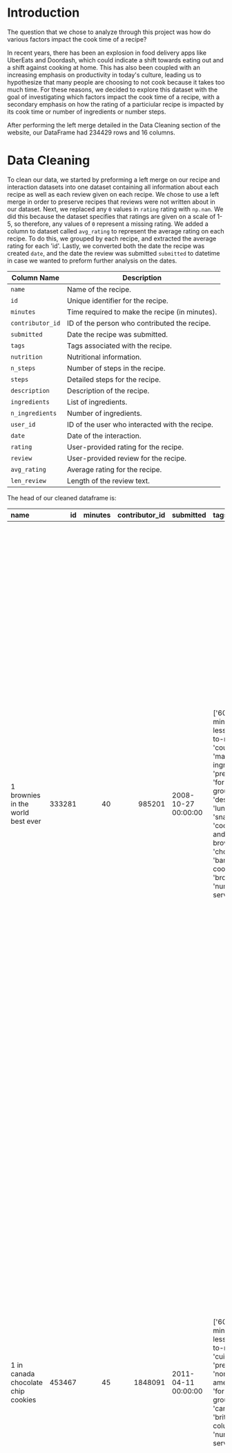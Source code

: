 # Introduction 

The question that we chose to analyze through this project was how do various factors impact the cook time of a recipe? 

In recent years, there has been an explosion in food delivery apps like UberEats and Doordash, which could indicate a shift towards eating out and a shift against cooking at home. This has also been coupled with an increasing emphasis on productivity in today's culture, leading us to hypothesize that many people are choosing to not cook because it takes too much time. For these reasons, we decided to explore this dataset with the goal of investigating which factors impact the cook time of a recipe, with a secondary emphasis on how the rating of a particiular recipe is impacted by its cook time or number of ingredients or number steps. 

After performing the left merge detailed in the Data Cleaning section of the website, our DataFrame had 234429 rows and 16 columns.

# Data Cleaning 
To clean our data, we started by preforming a left merge on our recipe and interaction datasets into one dataset containing all information about each recipe as well as each review given on each recipe. We chose to use a left merge in order to preserve recipes that reviews were not written about in our dataset. Next, we replaced any `0` values in `rating` rating with `np.nan`. We did this because the dataset specifies that ratings are given on a scale of 1-5, so therefore, any values of `0` represent a missing rating. We added a column to dataset called `avg_rating` to represent the average rating on each recipe. To do this, we grouped by each recipe, and extracted the average rating for each 'id'. Lastly, we converted both the date the recipe was created `date`, and the date the review was submitted `submitted` to datetime in case we wanted to preform further analysis on the dates. 

| Column Name       | Description                                     |
|--------------------|-------------------------------------------------|
| `name`            | Name of the recipe.                        |
| `id`              | Unique identifier for the recipe.             |
| `minutes`         | Time required to make the recipe (in minutes). |
| `contributor_id`  | ID of the person who contributed the recipe.   |
| `submitted`       | Date the recipe was submitted.                 |
| `tags`            | Tags associated with the recipe.              |
| `nutrition`       | Nutritional information.                      |
| `n_steps`         | Number of steps in the recipe.                |
| `steps`           | Detailed steps for the recipe.                |
| `description`     | Description of the recipe.                    |
| `ingredients`     | List of ingredients.                          |
| `n_ingredients`   | Number of ingredients.                        |
| `user_id`         | ID of the user who interacted with the recipe.|
| `date`            | Date of the interaction.                      |
| `rating`          | User-provided rating for the recipe.          |
| `review`          | User-provided review for the recipe.          |
| `avg_rating`      | Average rating for the recipe.                |
| `len_review`      | Length of the review text.                    |

The head of our cleaned dataframe is: 

| name                                 |     id |   minutes |   contributor_id | submitted           | tags                                                                                                                                                                                                                        | nutrition                                    |   n_steps | steps                                                                                                                                                                                                                                                                                                                                                                                                                                                                                                                                                                                                                                                                                                                                                                                                                              | description                                                                                                                                                                                                                                                                                                                                                                       | ingredients                                                                                                                                                                    |   n_ingredients |          user_id | date                |   rating | review                                                                                                                                                                                                                                                                                                                                           |   avg_rating |   len_review |   is_dessert |   calories |   sodium |
|:-------------------------------------|-------:|----------:|-----------------:|:--------------------|:----------------------------------------------------------------------------------------------------------------------------------------------------------------------------------------------------------------------------|:---------------------------------------------|----------:|:-----------------------------------------------------------------------------------------------------------------------------------------------------------------------------------------------------------------------------------------------------------------------------------------------------------------------------------------------------------------------------------------------------------------------------------------------------------------------------------------------------------------------------------------------------------------------------------------------------------------------------------------------------------------------------------------------------------------------------------------------------------------------------------------------------------------------------------|:----------------------------------------------------------------------------------------------------------------------------------------------------------------------------------------------------------------------------------------------------------------------------------------------------------------------------------------------------------------------------------|:-------------------------------------------------------------------------------------------------------------------------------------------------------------------------------|----------------:|-----------------:|:--------------------|---------:|:-------------------------------------------------------------------------------------------------------------------------------------------------------------------------------------------------------------------------------------------------------------------------------------------------------------------------------------------------|-------------:|-------------:|-------------:|-----------:|---------:|
| 1 brownies in the world    best ever | 333281 |        40 |           985201 | 2008-10-27 00:00:00 | ['60-minutes-or-less', 'time-to-make', 'course', 'main-ingredient', 'preparation', 'for-large-groups', 'desserts', 'lunch', 'snacks', 'cookies-and-brownies', 'chocolate', 'bar-cookies', 'brownies', 'number-of-servings'] | [138.4, 10.0, 50.0, 3.0, 3.0, 19.0, 6.0]     |        10 | ['heat the oven to 350f and arrange the rack in the middle', 'line an 8-by-8-inch glass baking dish with aluminum foil', 'combine chocolate and butter in a medium saucepan and cook over medium-low heat , stirring frequently , until evenly melted', 'remove from heat and let cool to room temperature', 'combine eggs , sugar , cocoa powder , vanilla extract , espresso , and salt in a large bowl and briefly stir until just evenly incorporated', 'add cooled chocolate and mix until uniform in color', 'add flour and stir until just incorporated', 'transfer batter to the prepared baking dish', 'bake until a tester inserted in the center of the brownies comes out clean , about 25 to 30 minutes', 'remove from the oven and cool completely before cutting']                                                  | these are the most; chocolatey, moist, rich, dense, fudgy, delicious brownies that you'll ever make.....sereiously! there's no doubt that these will be your fav brownies ever for you can add things to them or make them plain.....either way they're pure heaven!                                                                                                              | ['bittersweet chocolate', 'unsalted butter', 'eggs', 'granulated sugar', 'unsweetened cocoa powder', 'vanilla extract', 'brewed espresso', 'kosher salt', 'all-purpose flour'] |               9 | 386585           | 2008-11-19 00:00:00 |        4 | These were pretty good, but took forever to bake.  I would send it ended up being almost an hour!  Even then, the brownies stuck to the foil, and were on the overly moist side and not easy to cut.  They did taste quite rich, though!  Made for My 3 Chefs.                                                                                   |            4 |          254 |            1 |      138.4 |        3 |
| 1 in canada chocolate chip cookies   | 453467 |        45 |          1848091 | 2011-04-11 00:00:00 | ['60-minutes-or-less', 'time-to-make', 'cuisine', 'preparation', 'north-american', 'for-large-groups', 'canadian', 'british-columbian', 'number-of-servings']                                                               | [595.1, 46.0, 211.0, 22.0, 13.0, 51.0, 26.0] |        12 | ['pre-heat oven the 350 degrees f', 'in a mixing bowl , sift together the flours and baking powder', 'set aside', 'in another mixing bowl , blend together the sugars , margarine , and salt until light and fluffy', 'add the eggs , water , and vanilla to the margarine / sugar mixture and mix together until well combined', 'add in the flour mixture to the wet ingredients and blend until combined', 'scrape down the sides of the bowl and add the chocolate chips', 'mix until combined', 'scrape down the sides to the bowl again', 'using an ice cream scoop , scoop evenly rounded balls of dough and place of cookie sheet about 1 - 2 inches apart to allow for spreading during baking', 'bake for 10 - 15 minutes or until golden brown on the outside and soft & chewy in the center', 'serve hot and enjoy !'] | this is the recipe that we use at my school cafeteria for chocolate chip cookies. they must be the best chocolate chip cookies i have ever had! if you don't have margarine or don't like it, then just use butter (softened) instead.                                                                                                                                            | ['white sugar', 'brown sugar', 'salt', 'margarine', 'eggs', 'vanilla', 'water', 'all-purpose flour', 'whole wheat flour', 'baking soda', 'chocolate chips']                    |              11 | 424680           | 2012-01-26 00:00:00 |        5 | Originally I was gonna cut the recipe in half (just the 2 of us here), but then we had a park-wide yard sale, & I made the whole batch & used them as enticements for potential buyers ~ what the hey, a free cookie as delicious as these are, definitely works its magic! Will be making these again, for sure! Thanks for posting the recipe! |            5 |          336 |            0 |      595.1 |       22 |
| 412 broccoli casserole               | 306168 |        40 |            50969 | 2008-05-30 00:00:00 | ['60-minutes-or-less', 'time-to-make', 'course', 'main-ingredient', 'preparation', 'side-dishes', 'vegetables', 'easy', 'beginner-cook', 'broccoli']                                                                        | [194.8, 20.0, 6.0, 32.0, 22.0, 36.0, 3.0]    |         6 | ['preheat oven to 350 degrees', 'spray a 2 quart baking dish with cooking spray , set aside', 'in a large bowl mix together broccoli , soup , one cup of cheese , garlic powder , pepper , salt , milk , 1 cup of french onions , and soy sauce', 'pour into baking dish , sprinkle remaining cheese over top', 'bake for 25 minutes or until cheese is lightly browned', 'sprinkle with rest of french fried onions and bake until onions are browned and cheese is bubbly , about 10 more minutes']                                                                                                                                                                                                                                                                                                                              | since there are already 411 recipes for broccoli casserole posted to "zaar" ,i decided to call this one  #412 broccoli casserole.i don't think there are any like this one in the database. i based this one on the famous "green bean casserole" from campbell's soup. but i think mine is better since i don't like cream of mushroom soup.submitted to "zaar" on may 28th,2008 | ['frozen broccoli cuts', 'cream of chicken soup', 'sharp cheddar cheese', 'garlic powder', 'ground black pepper', 'salt', 'milk', 'soy sauce', 'french-fried onions']          |               9 |  29782           | 2008-12-31 00:00:00 |        5 | This was one of the best broccoli casseroles that I have ever made.  I made my own chicken soup for this recipe. I was a bit worried about the tsp of soy sauce but it gave the casserole the best flavor. YUM!                                                                                                                                  |            5 |          469 |            0 |      194.8 |       32 |
|                                      |        |           |                  |                     |                                                                                                                                                                                                                             |                                              |           |                                                                                                                                                                                                                                                                                                                                                                                                                                                                                                                                                                                                                                                                                                                                                                                                                                    |                                                                                                                                                                                                                                                                                                                                                                                   |                                                                                                                                                                                |                 |                  |                     |          | The photos you took (shapeweaver) inspired me to make this recipe and it actually does look just like them when it comes out of the oven.                                                                                                                                                                                                        |              |              |              |            |          |
|                                      |        |           |                  |                     |                                                                                                                                                                                                                             |                                              |           |                                                                                                                                                                                                                                                                                                                                                                                                                                                                                                                                                                                                                                                                                                                                                                                                                                    |                                                                                                                                                                                                                                                                                                                                                                                   |                                                                                                                                                                                |                 |                  |                     |          | Thanks so much for sharing your recipe shapeweaver. It was wonderful!  Going into my family's favorite Zaar cookbook :)                                                                                                                                                                                                                          |              |              |              |            |          |
| 412 broccoli casserole               | 306168 |        40 |            50969 | 2008-05-30 00:00:00 | ['60-minutes-or-less', 'time-to-make', 'course', 'main-ingredient', 'preparation', 'side-dishes', 'vegetables', 'easy', 'beginner-cook', 'broccoli']                                                                        | [194.8, 20.0, 6.0, 32.0, 22.0, 36.0, 3.0]    |         6 | ['preheat oven to 350 degrees', 'spray a 2 quart baking dish with cooking spray , set aside', 'in a large bowl mix together broccoli , soup , one cup of cheese , garlic powder , pepper , salt , milk , 1 cup of french onions , and soy sauce', 'pour into baking dish , sprinkle remaining cheese over top', 'bake for 25 minutes or until cheese is lightly browned', 'sprinkle with rest of french fried onions and bake until onions are browned and cheese is bubbly , about 10 more minutes']                                                                                                                                                                                                                                                                                                                              | since there are already 411 recipes for broccoli casserole posted to "zaar" ,i decided to call this one  #412 broccoli casserole.i don't think there are any like this one in the database. i based this one on the famous "green bean casserole" from campbell's soup. but i think mine is better since i don't like cream of mushroom soup.submitted to "zaar" on may 28th,2008 | ['frozen broccoli cuts', 'cream of chicken soup', 'sharp cheddar cheese', 'garlic powder', 'ground black pepper', 'salt', 'milk', 'soy sauce', 'french-fried onions']          |               9 |      1.19628e+06 | 2009-04-13 00:00:00 |        5 | I made this for my son's first birthday party this weekend. Our guests INHALED it! Everyone kept saying how delicious it was. I was I could have gotten to try it.                                                                                                                                                                               |            5 |          162 |            0 |      194.8 |       32 |
| 412 broccoli casserole               | 306168 |        40 |            50969 | 2008-05-30 00:00:00 | ['60-minutes-or-less', 'time-to-make', 'course', 'main-ingredient', 'preparation', 'side-dishes', 'vegetables', 'easy', 'beginner-cook', 'broccoli']                                                                        | [194.8, 20.0, 6.0, 32.0, 22.0, 36.0, 3.0]    |         6 | ['preheat oven to 350 degrees', 'spray a 2 quart baking dish with cooking spray , set aside', 'in a large bowl mix together broccoli , soup , one cup of cheese , garlic powder , pepper , salt , milk , 1 cup of french onions , and soy sauce', 'pour into baking dish , sprinkle remaining cheese over top', 'bake for 25 minutes or until cheese is lightly browned', 'sprinkle with rest of french fried onions and bake until onions are browned and cheese is bubbly , about 10 more minutes']                                                                                                                                                                                                                                                                                                                              | since there are already 411 recipes for broccoli casserole posted to "zaar" ,i decided to call this one  #412 broccoli casserole.i don't think there are any like this one in the database. i based this one on the famous "green bean casserole" from campbell's soup. but i think mine is better since i don't like cream of mushroom soup.submitted to "zaar" on may 28th,2008 | ['frozen broccoli cuts', 'cream of chicken soup', 'sharp cheddar cheese', 'garlic powder', 'ground black pepper', 'salt', 'milk', 'soy sauce', 'french-fried onions']          |               9 | 768828           | 2013-08-02 00:00:00 |        5 | Loved this.  Be sure to completely thaw the broccoli.  I didn&#039;t and it didn&#039;t get done in time specified.  Just cooked it a little longer though and it was perfect.  Thanks Chef.                                                                                                                                                     |            5 |          188 |            0 |      194.8 |       32 |


# Exploratory Data Analysis 
Univariate Analysis : In our exploratory data analysis, we first perform univariate analysis to examine the distribution ratings across the entire dataframe.

<iframe
  src="rating_distributions.html"
  width="800"
  height="600"
  frameborder="0"
></iframe>

According to our univariate analysis, the majority of reviews contain a rating of 5 stars, with over 90% of ratings being given between 3-5 stars. Reviews rarely contained ratings of one and two. 

Bivariate Analysis: Next, in our exploratory data analysis, we preformed a bivariate analysis in order to examine the relationship between rating and number of steps.

<iframe
  src="steps_vs_mins.html"
  width="800"
  height="600"
  frameborder="0"
></iframe>

A plot showing the relationship between the average number of minutes for each unique number of steps of the recipes found in the dataset. 

<iframe
  src="minutes_vs_steps.html"
  width="800"
  height="600"
  frameborder="0"
></iframe>

# Asssessment of Missingness
## NMAR Analysis 
I believe that one column that has a non-trivial missingness and could be NMAR is the review column. The review column corresponds to the written review for a review/rating for a single recipe by a user. The review column is NMAR because people are more likely to leave a written review for recipes that they feel strongly about --either strong positive feels or strong negative feelings. Therefore, reviews or sentiment that is relatively neutral or ambivalent will be missing from the review column, showing that the the review column is NMAR. 

## Missingness Dependency of Description on Number of Ingredients 
We preformed a permutation test in order to determine wether the missingness of a description was MAR dependent on any other columns. First, we examined the mean number of ingredients when Description is missing versus not missing. 

**Null Hypothesis**: The mean number of ingredients is the same when Description is missing versus not missing.

**Alternate Hypothesis**:  The mean number of ingredients is different when Description is missing versus not missing.

## INSERT PLOT OF MEANS AND WHERE OUR MEAN IS

We conducted a permutation test, performing 1,000 simulations to generate an empirical distribution of the test statistic under the null hypothesis. This approach allowed us to assess the likelihood of observing the calculated test statistic, or one more extreme, under the assumption that the null hypothesis is true. 

Our analysis yielded a p-value of 0.005, which falls below our chosen significance level of 0.05. This indicates strong evidence against the null hypothesis and leads us to reject it with confidence. Based on these findings, we conclude that there is a statistically significant difference in the mean number of ingredients between instances where the Description is missing and where it is not. This result suggests that the presence or absence of a Description is associated with variations in the mean number of ingredients.



## Missingness Dependency of Description on Length of Review 
Next, we aimed to find a column on of with missingness of Description was not dependent on. We chose to analyze the relationship between missingness of the description column and Length of review.

**Null Hypothesis**: The mean length of review is the same when Description is missing versus not missing.

**Alternate Hypothesis**:  The mean length of review is different when Description is missing versus not missing.

## INSERT PLOT OF MEANS AND WHERE OUR MEAN IS

We conducted a permutation test with 1,000 simulations to assess whether the length of the review is associated with the missingness of the Duration column. This analysis aimed to evaluate the relationship under the null hypothesis, which assumes no dependence between review length and the missingness of the Duration column. The resulting p-value was 0.888, which is considerably higher than our chosen significance level of 0.05.

Since our p-value is significantly higher than our significance level, we fail to reject the null hypothesis. This lack of statistical significance suggests that there is no evidence to support a relationship between review length and whether the Duration column is missing. Therefore, we accept the null hypothesis that the missingness of the Duration column is not related to the average length of the reviews.



# Hypothesis Testing 
For our hypothesis test we aimed to determine if the rating has an effect on the number of steps in the recipes. This will be achieved using a one-way ANOVA test.

**Null Hypothesis**: The rating of each recipe does not have a relationship to mean number of steps.

**Alternate Hypothesis**:  The rating of each recipe does have a relationship to mean number of steps, with mean number of steps differing according to the rating.

## INSERT PLOT OF MEANS FOR ANOVA

The dataset was first cleaned to remove any rows with missing values in the `rating` column and the `n_steps' column. The data was then grouped by rating (from 1 to 5), and the corresponding number of steps was extracted in order to preform the one-way  ANOVA test. The one-way ANOVA test yielded an F-statistic of F= 49.83, with a p-value of 0. Since the p-value is significantly smaller than our chosen threshold of 0.05, we find strong evidence to reject the null hypothesis. This result indicates that the rating does have a statistically significant effect on the number of steps in recipes. These findings suggest that the average number of steps varies meaningfully across recipes with different ratings. This also means, that number of steps can be used as a predictory of 'rating'.


# Framing a Prediction Problem
Our predictive model aimed to predict the cook time of a recipe. 

 We created a new column in the dataset, called "minute_category" that transformed the minutes column from a numerical discrete variable to a nomial variable. 
The categories that the cook time was divided into are: 
- Weekday Recipe (less than an hour of cook time)
- Weekend Recipe (1-3 hours of cook time)
- Holiday/Special Occasion Recipe (3-6 hours of cook time)
- Long Term Recipe (more than 6 hours of cook time)

We envsion this predictive model as a way for people to gauge a general amount of time that it would take for them to cook. Many indviduals would consider a recipe that takes 1 hour and a recipe that takes 1 hour and 10 minutes to take the essentially the same amount of time. A regression model would treat these two cooktimes as being different, and would penalize us for a predction that is not exactly the number of minutes of a recipe, which does not reflect the feelings of many individuals who cook. A classifier is better suited for our predictive problem, as it allows us to place the cook time into bins that better reflect how individuals think of different categories of cook time of recipes in their head. 

We are performing multi-class classification. We used accuracy as our test static, as accuracy weighs false negatives and false positives the same. Because this is prediction of cooktime, false negatives and false positives are equally detrimental, one is not more preferred or more penalized than the other. Because of the equal weighing of false negatives and false positives, we chose accuracy as our metric. 

The head of the dataframe that we wil be using for our model is:

|   minutes |   n_steps |   n_ingredients |   avg_rating |   is_dessert |   calories |   sodium | minutes_category   |
|----------:|----------:|----------------:|-------------:|-------------:|-----------:|---------:|:-------------------|
|        40 |        10 |               9 |            4 |            1 |      138.4 |        3 | Weekday            |
|        45 |        12 |              11 |            5 |            0 |      595.1 |       22 | Weekday            |
|        40 |         6 |               9 |            5 |            0 |      194.8 |       32 | Weekday            |
|        40 |         6 |               9 |            5 |            0 |      194.8 |       32 | Weekday            |
|        40 |         6 |               9 |            5 |            0 |      194.8 |       32 | Weekday            |


# Baseline Model

Our baseline model was a KNN classifier that used two quantitative columns, 'n_ingredients' and 'n_steps' to predict the category of cooktimes (the 'minute_category'). The 'minutes category' column is a column of categorical nominal data. 

Intitally, the accuracy of our model was 0.70, or 70%. 

# Final Model

In our final model, we incorporated the following features: n_ingredients, n_steps, calories, sodium, and is_dessert. We used a KNeighborsClassifier and were able to achieve an accuracy score of 0.83 on the test set. We first standardized the features `calories` and `sodium`  using StandardScaler, as they are on different scales and could skew the performance of the model. Additionally, calories and sodium having a value of 0 has no real world meaning, as it is very unlikely that a recipe would have 0 calories of 0% of the PDV of sodium, so it makes more sense to standardize those columns so that we can determine the relative amounts of sodium and calories of each recipe. The features `n_ingredients` and `n_steps` were included as they are, while `is_dessert` was one-hot encoded to account for its categorical nature.

We used GridSearchCV to find the best hyperparameters for the KNeighborsClassifier. The hyperparameters we tuned were `n_neighbors`, `weights`, and `metric`. The optimized values were:

`n_neighbors`: `5`
`weights`: `uniform`
`metric`: `manhattan`

After tuning the hyperparameters, the best model achieved an improved accuracy score of 0.91 on the training set. The use of cross-validation ensured the model's robustness. Since the accuracy increased from the baseline to the final model, this indicates better performance of the optimized KNeighborsClassifier.


# Fairness Analysis
